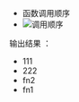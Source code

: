 - 函数调用顺序
- ![调用顺序](C:\Users\wenwei\AppData\Roaming\Typora\typora-user-images\1571554636871.png)

输出结果 ：

- 111
- 222
- fn2
- fn1

​			